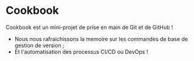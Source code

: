 # Cookbook

Cookbook est un mini-projet de prise en main de Git et de GitHub !
- Nous nous rafraichissons la memoire sur les commandes de base de gestion de version ;
- Et l'automatisation des processus CI/CD ou DevOps !


